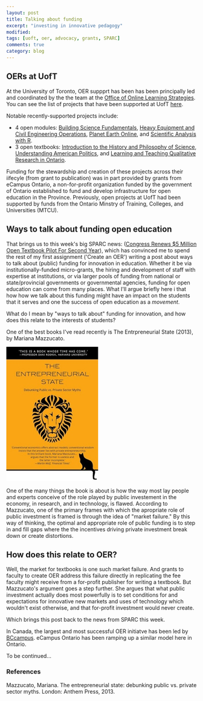 ```yaml
---
layout: post
title: Talking about funding
excerpt: "investing in innovative pedagogy"
modified: 
tags: [uoft, oer, advocacy, grants, SPARC]
comments: true
category: blog
---
```


<h2>OERs at UofT</h2>

At the University of Toronto, OER suppprt has been has been principally led and coordinated by the the team at the <a href="http://onlinelearning.utoronto.ca/">Office of Online Learning Strategies</a>. You can see the list of projects that have been supported at UofT <a href="http://www.ocw.utoronto.ca/projects-at-uoft/">here</a>.

Notable recently-supported projects include:

<ul>
  <li>4 open modules:  <a href="http://edtech.engineering.utoronto.ca/project/building-science-fundamentals">Building Science Fundamentals</a>, <a href="http://edtech.engineering.utoronto.ca/project/introduction-heavy-civil-engineering-operations-and-equipment-management">Heavy Equipment and Civil Engineering Operations</a>, <a href="https://planetearth.utsc.utoronto.ca/">Planet Earth Online</a>, and <a href="http://rscidata.utoronto.ca/">Scientific Analysis with R</a>.</li>
  <li>3 open textbooks: <a href="http://hakobsandbox.openetext.utoronto.ca/">Introduction to the History and Philosophy of Science</a>, <a href="http://ryansandbox.openetext.utoronto.ca/">Understanding American Politics</a>, and <a href="http://qualitativeresearchontario.openetext.utoronto.ca/">Learning and Teaching Qualitative Research in Ontario</a>.</li>
</ul>  

Funding for the stewardship and creation of these projects across their iifecyle (from grant to publication) was in part provided by grants from eCampus Ontario, a non-for-profit organization funded by the government of Ontario established to fund and develop infrastructure for open education in the Province. Previously, open projects at UofT had been supported by funds from the Ontario Minstry of Training, Colleges, and Universities (MTCU).   

<h2>Ways to talk about funding open education</h2>

That brings us to this week's big SPARC news: (<a href="https://sparcopen.org/news/2018/open-textbooks-pilot-fy19/">Congress Renews $5 Million Open Textbook Pilot For Second Year</a>), which has convinced me to spend the rest of my first assignment ('Create an OER') writing a post about ways to talk about (public) funding for innovation in education.  Whether it be via institutionally-funded micro-grants, the hiring and development of staff with expertise at institutions, or via larger pools of funding from national or state/provincial governments or governmental agencies, funding for open education can come from many places. What I'll argue briefly here i that how how we talk about this funding might have an impact on the students that it serves and one the success of open education as a *movement*. 

What do I mean by "ways to talk about" funding for innovation, and how does this relate to the interests of students? 

One of the best books I've read recently is The Entrpreneurial State (2013), by Mariana Mazzucato.

<a href="http://www.worldcat.org/oclc/862712864"><img src="/images/entrepreneurial-state-cover.jpeg"></a>

One of the many things the book is about is how the way most lay people and experts conceive of the role played by public investement in the economy, in research,  and in technology, is flawed. According to Mazzucato, one of the primary frames with which the apropriate role of public investment is framed is through the idea of "market failure." By this way of thinking, the optimal and appropriate role of public funding is to step in and fill gaps where the the incentives driving private investment break down or create distortions.

<h2>How does this relate to OER?</h2> 

Well, the market for textbooks is one such market failure. And grants to faculty to create OER address this failure directly in replicating the fee faculty might receive from a for-profit publisher for writing a textbook. But Mazzucato's argument goes a step further. She argues that what public investment actually does most powerfully is to set conditions for and expectations for innovative new markets and uses of technology which wouldn't exist otherwise, and that for-profit investment would never create.  

Which brings this post back to the news from SPARC this week. 

In Canada, the largest and most successful OER initiatve has been led by <a href="https://bccampus.ca/">BCcampus</a>. eCampus Ontario has been ramping up a similar model here in Ontario. 
 
To be continued...

<h3>References</h3>

Mazzucato, Mariana. The entrepreneurial state: debunking public vs. private sector myths. London: Anthem Press, 2013.


